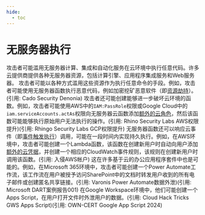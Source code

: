 ```yaml
---
hide:
  - toc
---
```


# 无服务器执行

攻击者可能滥用无服务器计算、集成和自动化服务在云环境中执行任意代码。许多云提供商提供各种无服务器资源，包括计算引擎、应用程序集成服务和Web服务器。  攻击者可能以各种方式滥用这些资源作为执行任意命令的手段。例如，攻击者可能使用无服务器函数执行恶意代码，例如加密挖矿恶意软件（即[资源劫持](https://attack.mitre.org/techniques/T1496)）。(引用: Cado Security Denonia) 攻击者还可能创建能够进一步破坏云环境的函数。例如，攻击者可能使用AWS中的`IAM:PassRole`权限或Google Cloud中的`iam.serviceAccounts.actAs`权限向无服务器云函数添加[额外的云角色](https://attack.mitre.org/techniques/T1098/003)，然后该函数可能能够执行原始用户无法执行的操作。(引用: Rhino Security Labs AWS权限提升)(引用: Rhingo Security Labs GCP权限提升)  无服务器函数还可以响应云事件（即[事件触发执行](https://attack.mitre.org/techniques/T1546)）调用，可能在一段时间内实现持久执行。例如，在AWS环境中，攻击者可能创建一个Lambda函数，该函数在创建新用户时自动向用户添加[额外的云凭据](https://attack.mitre.org/techniques/T1098/001)，并创建一个相应的CloudWatch事件规则，该规则在创建新用户时调用该函数。(引用: 入侵AWS帐户) 这在许多基于云的办公应用程序套件中也是可能的。例如，在Microsoft 365环境中，攻击者可能创建一个Power Automate工作流，该工作流在用户被授予访问SharePoint中的文档时转发用户收到的所有电子邮件或创建匿名共享链接。(引用: Varonis Power Automate数据外泄)(引用: Microsoft DART案例报告001) 在Google Workspace环境中，他们可能创建一个Apps Script，在用户打开文件时外泄用户的数据。(引用: Cloud Hack Tricks GWS Apps Script)(引用: OWN-CERT Google App Script 2024)
